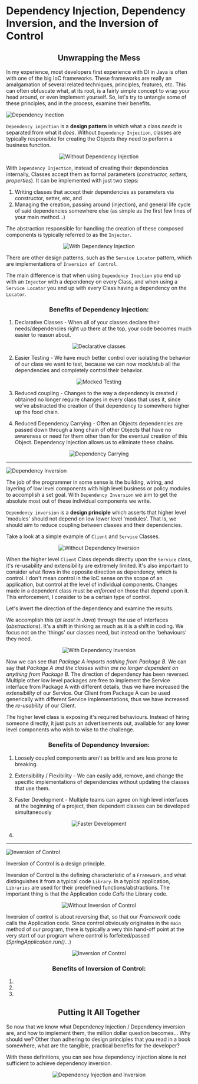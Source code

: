 # Dependency Injection, Dependency Inversion, and the Inversion of Control

<h2 style="text-align: center;">Unwrapping the Mess</h2>

In my experience, most developers first experience with DI in Java is often with one of the big IoC
frameworks. These frameworks are really an amalgamation of several related techniques, principles,
features, etc. This can often obfuscate what, at its root, is a fairly simple concept to wrap your
head around, or even implement yourself. So, let's try to untangle some of these principles, and in
the process, examine their benefits.

![Dependency Inection](src/main/resources/di/dibanner.gif "Dependency Injection Banner")

`Dependency injection` is a __design pattern__ in which what a class *needs* is separated from what
it *does*. Without `Dependency Injection`, classes are typically responsible for creating the
Objects they need to perform a business function.

<p align="center">
  <img src="src/main/resources/di/withoutdi1.png" alt="Without Dependency Injection">
</p>

With `Dependency Injection`, instead of creating their dependencies internally, Classes accept them
as formal parameters (_constructor, setters, properties_). It can be implemented with just two
steps:

1. Writing classes that accept their dependencies as parameters via constructor, setter, etc, and
2. Managing the creation, passing around (injection), and general life cycle of said dependencies
   somewhere else (as simple as the first few lines of your main method...)

The abstraction responsible for handling the creation of these composed components is typically
referred to as the `Injector`.

<p align="center">
  <img src="src/main/resources/di/dependencyinjection1.png" alt="With Dependency Injection">
</p>

There are other design patterns, such as the `Service Locator` pattern, which are implementations
of `Inversion of Control`.

The main difference is that when using `Dependency Inection` you end up with an `Injector` with a
dependency on every Class, and when using a `Service Locator` you end up with every Class having a
dependency on the `Locator`.

<h3 style="text-align: center;">Benefits of Dependency Injection:</h3>

1. Declarative Classes - When all of your classes declare their needs/dependencies right up there at
   the top, your code becomes much easier to reason about.

<p align="center">
  <img src="src/main/resources/di/dibenny1.png" alt="Declarative classes">
</p>

2. Easier Testing - We have much better control over isolating the behavior of our class we want to
   test, because we can now mock/stub all the dependencies and completely control their behavior.

<p align="center">
  <img src="src/main/resources/di/dibenny2.png" alt="Mocked Testing">
</p>

3. Reduced coupling - Changes to the way a dependency is created / obtained no longer require
   changes in every class that uses it, since we've abstracted the creation of that dependency to
   somewhere higher up the food chain.

4. Reduced Dependency Carrying - Often an Objects dependencies are passed down through a long chain
   of other Objects that have no awareness or need for them other than for the eventual creation of
   this Object. Dependency Injection allows us to eliminate these chains.

<p align="center">
  <img src="src/main/resources/di/dependencycarrying.png" alt="Dependency Carrying">
</p>

---

![Dependency Inversion](src/main/resources/di/dibanner2.gif "Dependency Inversion Banner")

The job of the programmer in some sense is the building, wiring, and layering of low level
components with high level business or policy modules to accomplish a set goal.
With `Dependency Inversion` we aim to get the absolute most out of these individual components we
write.

`Dependency inversion` is a __design principle__ which asserts that higher level 'modules' should
not depend on low lower level 'modules'. That is, we should aim to reduce coupling between classes
and their dependencies.

Take a look at a simple example of `Client` and `Service` Classes.

<p align="center">
  <img src="src/main/resources/di/dependencyinversion1.png" alt="Without Dependency Inversion">
</p>

When the higher level `Client` Class depends directly upon the `Service` class, it's re-usability
and extensibility are extremely limited. It's also important to consider what flows in the opposite
direction as dependency, which is control. I don't mean control in the IoC sense on the scope of an
application, but control at the level of individual components. Changes made in a dependent class
must be _enforced_ on those that depend upon it. This enforcement, I consider to be a certain type
of control.

Let's invert the direction of the dependency and examine the results.

We accomplish this (_at least in Java_) through the use of interfaces (_abstractions_). It's a shift
in thinking as much as it is a shift in coding. We focus not on the 'things' our classes need, but
instead on the 'behaviours' they need.

<p align="center">
  <img src="src/main/resources/di/dependencyinversion2.png" alt="With Dependency Inversion">
</p>

Now we can see that *Package A _imports nothing_ from Package B*. We can say that *Package A and the
classes within are no longer dependent on anything from Package B*. The direction of dependency has
been reversed. Multiple other low level packages are free to implement the Service interface from
Package A with different details, thus we have increased the *extensibility* of our Service. Our
Client from Package A can be used generically with different Service implementations, thus we have
increased the *re-usability* of our Client.

The higher level class is exposing it's required behaviours. Instead of hiring someone directly, it
just puts an advertisements out, available for any lower level components who wish to wise to the
challenge.

<h3 style="text-align: center;">Benefits of Dependency Inversion:</h3>

1. Loosely coupled components aren't as brittle and are less prone to breaking.

2. Extensibility / Flexibility - We can easily add, remove, and change the specific implementations
   of dependencies without updating the classes that use them.

3. Faster Development - Multiple teams can agree on high level interfaces at the beginning of a
   project, then dependent classes can be developed simultaneously

<p align="center">
  <img src="src/main/resources/di/contractspeed.png" alt="Faster Development">
</p>

4.

---

![Inversion of Control](src/main/resources/di/iocbanner.gif "Inversion of Control Banner")

Inversion of Control is a design principle.

Inversion of Control is the defining characteristic of a `Framework`, and what distinguishes it from
a typical code `Library`. In a typical application, `Libraries` are used for their predefined
functions/abstractions. The important thing is that the Application code *Calls* the Library code.

<p align="center">
  <img src="src/main/resources/di/ioc1.png" alt="Without Inversion of Control">
</p>

Inversion of control is about reversing that, so that our *Framework* code calls the Application
code. Since control obviously originates in the `main` method of our program, there is typically a
very thin hand-off point at the very start of our program where control is forfeited/passed
(*SpringApplication.run()...*)

<p align="center">
  <img src="src/main/resources/di/ioc2.png" alt="Inversion of Control">
</p>

<h3 style="text-align: center;">Benefits of Inversion of Control:</h3>

1.

2.

3.

<h2 style="text-align: center;">Putting It All Together</h2>

So now that we know what Dependency Injection / Dependency inversion are, and how to implement them,
the million dollar question becomes... Why should we? Other than adhering to design principles that
you read in a book somewhere, what are the tangible, practical benefits for the developer?

With these definitions, you can see how dependency injection alone is not sufficient to achieve
dependency inversion.

<p align="center">
  <img src="src/main/resources/di/dependencyinjection2.png" alt="Dependency Injection and Inversion">
</p>



